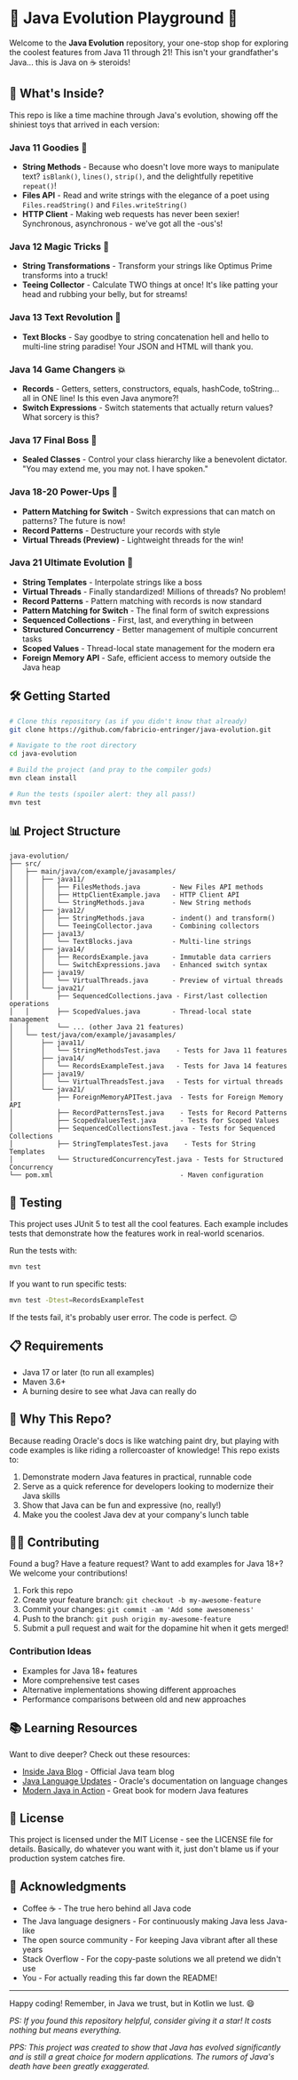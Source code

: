 # 🚀 Java Evolution Playground 🚀

Welcome to the **Java Evolution** repository, your one-stop shop for exploring the coolest features from Java 11 through 21! This isn't your grandfather's Java... this is Java on ☕ steroids!

## 🌟 What's Inside?

This repo is like a time machine through Java's evolution, showing off the shiniest toys that arrived in each version:

### Java 11 Goodies 🎁
- **String Methods** - Because who doesn't love more ways to manipulate text? `isBlank()`, `lines()`, `strip()`, and the delightfully repetitive `repeat()`!
- **Files API** - Read and write strings with the elegance of a poet using `Files.readString()` and `Files.writeString()`
- **HTTP Client** - Making web requests has never been sexier! Synchronous, asynchronous - we've got all the -ous's!

### Java 12 Magic Tricks 🎩
- **String Transformations** - Transform your strings like Optimus Prime transforms into a truck!
- **Teeing Collector** - Calculate TWO things at once! It's like patting your head and rubbing your belly, but for streams!

### Java 13 Text Revolution 📝
- **Text Blocks** - Say goodbye to string concatenation hell and hello to multi-line string paradise! Your JSON and HTML will thank you.

### Java 14 Game Changers 💥
- **Records** - Getters, setters, constructors, equals, hashCode, toString... all in ONE line! Is this even Java anymore?!
- **Switch Expressions** - Switch statements that actually return values? What sorcery is this?

### Java 17 Final Boss 👑
- **Sealed Classes** - Control your class hierarchy like a benevolent dictator. "You may extend me, you may not. I have spoken."

### Java 18-20 Power-Ups 💪
- **Pattern Matching for Switch** - Switch expressions that can match on patterns? The future is now!
- **Record Patterns** - Destructure your records with style
- **Virtual Threads (Preview)** - Lightweight threads for the win!

### Java 21 Ultimate Evolution 🌟
- **String Templates** - Interpolate strings like a boss
- **Virtual Threads** - Finally standardized! Millions of threads? No problem!
- **Record Patterns** - Pattern matching with records is now standard
- **Pattern Matching for Switch** - The final form of switch expressions
- **Sequenced Collections** - First, last, and everything in between
- **Structured Concurrency** - Better management of multiple concurrent tasks
- **Scoped Values** - Thread-local state management for the modern era
- **Foreign Memory API** - Safe, efficient access to memory outside the Java heap

## 🛠️ Getting Started

```bash
# Clone this repository (as if you didn't know that already)
git clone https://github.com/fabricio-entringer/java-evolution.git

# Navigate to the root directory
cd java-evolution

# Build the project (and pray to the compiler gods)
mvn clean install

# Run the tests (spoiler alert: they all pass!)
mvn test
```

## 📊 Project Structure

```
java-evolution/
├── src/
│   ├── main/java/com/example/javasamples/
│   │   ├── java11/
│   │   │   ├── FilesMethods.java        - New Files API methods
│   │   │   ├── HttpClientExample.java   - HTTP Client API
│   │   │   └── StringMethods.java       - New String methods
│   │   ├── java12/
│   │   │   ├── StringMethods.java       - indent() and transform()
│   │   │   └── TeeingCollector.java     - Combining collectors
│   │   ├── java13/
│   │   │   └── TextBlocks.java          - Multi-line strings
│   │   ├── java14/
│   │   │   ├── RecordsExample.java      - Immutable data carriers
│   │   │   └── SwitchExpressions.java   - Enhanced switch syntax
│   │   ├── java19/
│   │   │   └── VirtualThreads.java      - Preview of virtual threads
│   │   └── java21/
│   │       ├── SequencedCollections.java - First/last collection operations
│   │       ├── ScopedValues.java        - Thread-local state management
│   │       └── ... (other Java 21 features)
│   └── test/java/com/example/javasamples/
│       ├── java11/
│       │   └── StringMethodsTest.java    - Tests for Java 11 features
│       ├── java14/
│       │   └── RecordsExampleTest.java   - Tests for Java 14 features
│       ├── java19/
│       │   └── VirtualThreadsTest.java   - Tests for virtual threads
│       └── java21/
│           ├── ForeignMemoryAPITest.java  - Tests for Foreign Memory API
│           ├── RecordPatternsTest.java    - Tests for Record Patterns
│           ├── ScopedValuesTest.java      - Tests for Scoped Values
│           ├── SequencedCollectionsTest.java - Tests for Sequenced Collections
│           ├── StringTemplatesTest.java    - Tests for String Templates
│           └── StructuredConcurrencyTest.java - Tests for Structured Concurrency
└── pom.xml                                - Maven configuration
```

## 🧪 Testing

This project uses JUnit 5 to test all the cool features. Each example includes tests that demonstrate how the features work in real-world scenarios.

Run the tests with:

```bash
mvn test
```

If you want to run specific tests:

```bash
mvn test -Dtest=RecordsExampleTest
```

If the tests fail, it's probably user error. The code is perfect. 😉

## 📋 Requirements

- Java 17 or later (to run all examples)
- Maven 3.6+
- A burning desire to see what Java can really do

## 🧠 Why This Repo?

Because reading Oracle's docs is like watching paint dry, but playing with code examples is like riding a rollercoaster of knowledge! This repo exists to:

1. Demonstrate modern Java features in practical, runnable code
2. Serve as a quick reference for developers looking to modernize their Java skills
3. Show that Java can be fun and expressive (no, really!)
4. Make you the coolest Java dev at your company's lunch table

## 👨‍💻 Contributing

Found a bug? Have a feature request? Want to add examples for Java 18+? We welcome your contributions!

1. Fork this repo
2. Create your feature branch: `git checkout -b my-awesome-feature`
3. Commit your changes: `git commit -am 'Add some awesomeness'`
4. Push to the branch: `git push origin my-awesome-feature`
5. Submit a pull request and wait for the dopamine hit when it gets merged!

### Contribution Ideas
- Examples for Java 18+ features
- More comprehensive test cases
- Alternative implementations showing different approaches
- Performance comparisons between old and new approaches

## 📚 Learning Resources

Want to dive deeper? Check out these resources:
- [Inside Java Blog](https://inside.java/) - Official Java team blog
- [Java Language Updates](https://docs.oracle.com/en/java/javase/17/language/java-language-changes.html) - Oracle's documentation on language changes
- [Modern Java in Action](https://www.manning.com/books/modern-java-in-action) - Great book for modern Java features

## 📜 License

This project is licensed under the MIT License - see the LICENSE file for details. Basically, do whatever you want with it, just don't blame us if your production system catches fire.

## 🙏 Acknowledgments

- Coffee ☕ - The true hero behind all Java code
- The Java language designers - For continuously making Java less Java-like
- The open source community - For keeping Java vibrant after all these years
- Stack Overflow - For the copy-paste solutions we all pretend we didn't use
- You - For actually reading this far down the README!

---

Happy coding! Remember, in Java we trust, but in Kotlin we lust. 😄

*PS: If you found this repository helpful, consider giving it a star! It costs nothing but means everything.*

*PPS: This project was created to show that Java has evolved significantly and is still a great choice for modern applications. The rumors of Java's death have been greatly exaggerated.*

